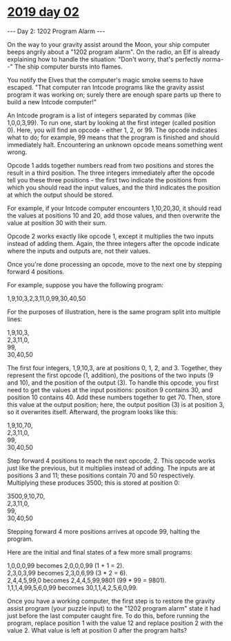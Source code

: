 # [2019 day 02](https://adventofcode.com/2019/day/2)

--- Day 2: 1202 Program Alarm ---

On the way to your gravity assist around the Moon, your ship computer beeps angrily about a "1202 program alarm". On the radio, an Elf is already explaining how to handle the situation: "Don't worry, that's perfectly norma--" The ship computer bursts into flames.



You notify the Elves that the computer's magic smoke seems to have escaped. "That computer ran Intcode programs like the gravity assist program it was working on; surely there are enough spare parts up there to build a new Intcode computer!"



An Intcode program is a list of integers separated by commas (like 1,0,0,3,99).  To run one, start by looking at the first integer (called position 0). Here, you will find an opcode - either 1, 2, or 99. The opcode indicates what to do; for example, 99 means that the program is finished and should immediately halt. Encountering an unknown opcode means something went wrong.



Opcode 1 adds together numbers read from two positions and stores the result in a third position. The three integers immediately after the opcode tell you these three positions - the first two indicate the positions from which you should read the input values, and the third indicates the position at which the output should be stored.



For example, if your Intcode computer encounters 1,10,20,30, it should read the values at positions 10 and 20, add those values, and then overwrite the value at position 30 with their sum.



Opcode 2 works exactly like opcode 1, except it multiplies the two inputs instead of adding them. Again, the three integers after the opcode indicate where the inputs and outputs are, not their values.



Once you're done processing an opcode, move to the next one by stepping forward 4 positions.



For example, suppose you have the following program:



1,9,10,3,2,3,11,0,99,30,40,50



For the purposes of illustration, here is the same program split into multiple lines:



1,9,10,3,\
2,3,11,0,\
99,\
30,40,50



The first four integers, 1,9,10,3, are at positions 0, 1, 2, and 3. Together, they represent the first opcode (1, addition), the positions of the two inputs (9 and 10), and the position of the output (3).  To handle this opcode, you first need to get the values at the input positions: position 9 contains 30, and position 10 contains 40.  Add these numbers together to get 70.  Then, store this value at the output position; here, the output position (3) is at position 3, so it overwrites itself.  Afterward, the program looks like this:



1,9,10,70,\
2,3,11,0,\
99,\
30,40,50



Step forward 4 positions to reach the next opcode, 2. This opcode works just like the previous, but it multiplies instead of adding.  The inputs are at positions 3 and 11; these positions contain 70 and 50 respectively. Multiplying these produces 3500; this is stored at position 0:



3500,9,10,70,\
2,3,11,0,\
99,\
30,40,50



Stepping forward 4 more positions arrives at opcode 99, halting the program.



Here are the initial and final states of a few more small programs:



1,0,0,0,99 becomes 2,0,0,0,99 (1 + 1 = 2).\
2,3,0,3,99 becomes 2,3,0,6,99 (3 * 2 = 6).\
2,4,4,5,99,0 becomes 2,4,4,5,99,9801 (99 * 99 = 9801).\
1,1,1,4,99,5,6,0,99 becomes 30,1,1,4,2,5,6,0,99.



Once you have a working computer, the first step is to restore the gravity assist program (your puzzle input) to the "1202 program alarm" state it had just before the last computer caught fire. To do this, before running the program, replace position 1 with the value 12 and replace position 2 with the value 2. What value is left at position 0 after the program halts?



